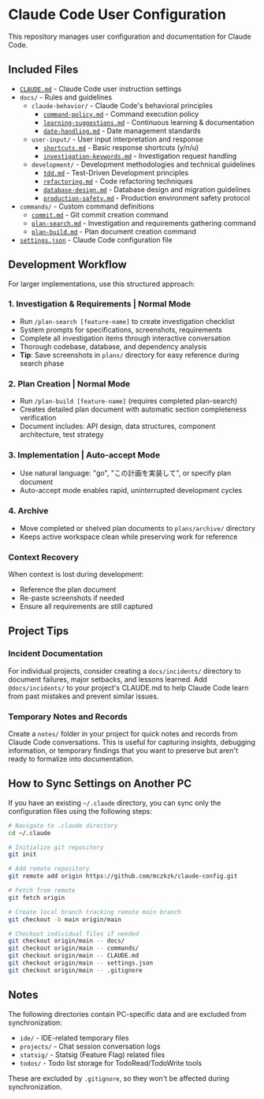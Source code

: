 # Claude Code User Configuration

This repository manages user configuration and documentation for Claude Code.

## Included Files

- [`CLAUDE.md`](CLAUDE.md) - Claude Code user instruction settings
- `docs/` - Rules and guidelines
  - `claude-behavior/` - Claude Code's behavioral principles
    - [`command-policy.md`](docs/claude-behavior/command-policy.md) - Command execution policy
    - [`learning-suggestions.md`](docs/claude-behavior/learning-suggestions.md) - Continuous learning & documentation
    - [`date-handling.md`](docs/claude-behavior/date-handling.md) - Date management standards
  - `user-input/` - User input interpretation and response
    - [`shortcuts.md`](docs/user-input/shortcuts.md) - Basic response shortcuts (y/n/u)
    - [`investigation-keywords.md`](docs/user-input/investigation-keywords.md) - Investigation request handling
  - `development/` - Development methodologies and technical guidelines
    - [`tdd.md`](docs/development/tdd.md) - Test-Driven Development principles
    - [`refactoring.md`](docs/development/refactoring.md) - Code refactoring techniques
    - [`database-design.md`](docs/development/database-design.md) - Database design and migration guidelines
    - [`production-safety.md`](docs/development/production-safety.md) - Production environment safety protocol
- `commands/` - Custom command definitions
  - [`commit.md`](commands/commit.md) - Git commit creation command
  - [`plan-search.md`](commands/plan-search.md) - Investigation and requirements gathering command
  - [`plan-build.md`](commands/plan-build.md) - Plan document creation command
- [`settings.json`](settings.json) - Claude Code configuration file

## Development Workflow

For larger implementations, use this structured approach:

### 1. Investigation & Requirements | Normal Mode
- Run `/plan-search [feature-name]` to create investigation checklist
- System prompts for specifications, screenshots, requirements
- Complete all investigation items through interactive conversation
- Thorough codebase, database, and dependency analysis
- **Tip**: Save screenshots in `plans/` directory for easy reference during search phase

### 2. Plan Creation | Normal Mode  
- Run `/plan-build [feature-name]` (requires completed plan-search)
- Creates detailed plan document with automatic section completeness verification
- Document includes: API design, data structures, component architecture, test strategy

### 3. Implementation | Auto-accept Mode
- Use natural language: "go", "この計画を実装して", or specify plan document
- Auto-accept mode enables rapid, uninterrupted development cycles

### 4. Archive
- Move completed or shelved plan documents to `plans/archive/` directory
- Keeps active workspace clean while preserving work for reference

### Context Recovery
When context is lost during development:
- Reference the plan document
- Re-paste screenshots if needed
- Ensure all requirements are still captured

## Project Tips

### Incident Documentation
For individual projects, consider creating a `docs/incidents/` directory to document failures, major setbacks, and lessons learned. Add `@docs/incidents/` to your project's CLAUDE.md to help Claude Code learn from past mistakes and prevent similar issues.

### Temporary Notes and Records
Create a `notes/` folder in your project for quick notes and records from Claude Code conversations. This is useful for capturing insights, debugging information, or temporary findings that you want to preserve but aren't ready to formalize into documentation.

## How to Sync Settings on Another PC

If you have an existing `~/.claude` directory, you can sync only the configuration files using the following steps:

```bash
# Navigate to .claude directory
cd ~/.claude

# Initialize git repository
git init

# Add remote repository
git remote add origin https://github.com/mczkzk/claude-config.git

# Fetch from remote
git fetch origin

# Create local branch tracking remote main branch
git checkout -b main origin/main

# Checkout individual files if needed
git checkout origin/main -- docs/
git checkout origin/main -- commands/
git checkout origin/main -- CLAUDE.md
git checkout origin/main -- settings.json
git checkout origin/main -- .gitignore
```

## Notes

The following directories contain PC-specific data and are excluded from synchronization:
- `ide/` - IDE-related temporary files
- `projects/` - Chat session conversation logs
- `statsig/` - Statsig (Feature Flag) related files
- `todos/` - Todo list storage for TodoRead/TodoWrite tools

These are excluded by `.gitignore`, so they won't be affected during synchronization.